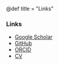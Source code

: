 @def title = "Links"




### Links
- [Google Scholar](https://scholar.google.com/citations?user=GI_-KjoAAAAJ&hl=en)
- [GitHub](https://github.com/ymalitsky)
- [ORCID](https://orcid.org/0000-0001-7325-5766)
- [CV](/assets/malitsky_CV.pdf)


<!-- ## Workflow -->

<!-- 90% of my workflow include Emacs, LaTeX and Linux. Maybe, at some point I will describe it in more details.  -->


